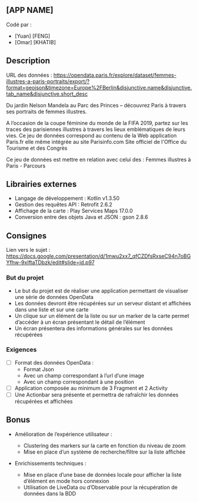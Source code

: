 
## [APP NAME]  
  
Codé par :   
 - [Yuan] [FENG]   
 - [Omar] [KHATIB]   

## Description  
  
URL des données : https://opendata.paris.fr/explore/dataset/femmes-illustres-a-paris-portraits/export/?format=geojson&timezone=Europe%2FBerlin&disjunctive.name&disjunctive.tab_name&disjunctive.short_desc
  
Du jardin Nelson Mandela au Parc des Princes – découvrez Paris à travers ses portraits de femmes illustres.

A l’occasion de la coupe féminine du monde de la FIFA 2019, partez sur les traces des parisiennes illustres à travers les lieux emblématiques de leurs vies. 
Ce jeu de données correspond au contenu de la Web application Paris.fr elle même intégrée au site Parisinfo.com Site officiel de l'Office du Tourisme et des Congrès

Ce jeu de données est mettre en relation avec celui des : Femmes illustres à Paris - Parcours
  
## Librairies externes  
  
- Langage de développement : Kotlin v1.3.50 
- Gestion des requêtes API : Retrofit 2.6.2 
- Affichage de la carte : Play Services Maps 17.0.0 
- Conversion entre des objets Java et JSON : gson 2.8.6 
  
## Consignes  
  
Lien vers le sujet : https://docs.google.com/presentation/d/1mwu2xx7_qfCZDfsRxseC94n7oBGYfhw-9xIftaTDbzk/edit#slide=id.p97  
  
### But du projet  
  
 - Le but du projet est de réaliser une application permettant de visualiser une série de données OpenData  
 - Les données devront être récupérées sur un serveur distant et affichées dans une liste et sur une carte  
 - Un clique sur un élément de la liste ou sur un marker de la carte permet d’accéder à un écran présentant le détail de l’élément  
 - Un écran présentera des informations générales sur les données récupérées  
  
### Exigences    
- [ ] Format des données OpenData :   
	 - Format Json  
	 - Avec un champ correspondant à l’url d’une image  
	 - Avec un champ correspondant à une position  
 - [ ] Application composée au minimum de 3 Fragment et 2 Activity  
 - [ ] Une Actionbar sera présente et permettra de rafraîchir les données récupérées et affichées
 
 ## Bonus
 
 - Amélioration de l’expérience utilisateur :
    - Clustering des markers sur la carte en fonction du niveau de zoom
    - Mise en place d’un système de recherche/filtre sur la liste affichée
 
 - Enrichissements techniques :
    - Mise en place d’une base de données locale pour afficher la liste d’élément en mode hors connexion
    - Utilisation de LiveData ou d’Observable pour la récupération de données dans la BDD
 
